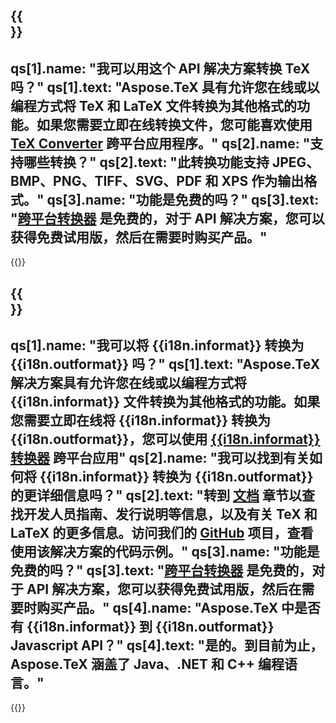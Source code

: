 ﻿---
meta: true
translation: true
deploy: false
---

{{<section faq>}}
---
qs[1].name: "我可以用这个 API 解决方案转换 TeX 吗？"
qs[1].text: "Aspose.TeX 具有允许您在线或以编程方式将 TeX 和 LaTeX 文件转换为其他格式的功能。如果您需要立即在线转换文件，您可能喜欢使用 [TeX Converter](https://products.aspose.app/tex/conversion/) 跨平台应用程序。"
qs[2].name: "支持哪些转换？"
qs[2].text: "此转换功能支持 JPEG、BMP、PNG、TIFF、SVG、PDF 和 XPS 作为输出格式。"
qs[3].name: "功能是免费的吗？"
qs[3].text: "[跨平台转换器](https://products.aspose.app/tex/conversion) 是免费的，对于 API 解决方案，您可以获得免费试用版，然后在需要时购买产品。"
---

{{<import path="/meta/schemas.md" section="faq">}} 

{{<section faqchild>}}
---
qs[1].name: "我可以将 {{i18n.informat}} 转换为 {{i18n.outformat}} 吗？"
qs[1].text: "Aspose.TeX 解决方案具有允许您在线或以编程方式将 {{i18n.informat}} 文件转换为其他格式的功能。如果您需要立即在线将 {{i18n.informat}} 转换为 {{i18n.outformat}}，您可以使用 [{{i18n.informat}} 转换器](https://products.aspose.app/tex/转换/{{i18n.informatlower}}) 跨平台应用"
qs[2].name: "我可以找到有关如何将 {{i18n.informat}} 转换为 {{i18n.outformat}} 的更详细信息吗？"
qs[2].text: "转到 [文档](https://docs.aspose.com/tex/) 章节以查找开发人员指南、发行说明等信息，以及有关 TeX 和 LaTeX 的更多信息。访问我们的 [GitHub](https://github.com/aspose-tex) 项目，查看使用该解决方案的代码示例。"
qs[3].name: "功能是免费的吗？"
qs[3].text: "[跨平台转换器](https://products.aspose.app/tex/conversion) 是免费的，对于 API 解决方案，您可以获得免费试用版，然后在需要时购买产品。"
qs[4].name: "Aspose.TeX 中是否有 {{i18n.informat}} 到 {{i18n.outformat}} Javascript API？"
qs[4].text: "是的。到目前为止，Aspose.TeX 涵盖了 Java、.NET 和 C++ 编程语言。"
---

{{<import path="/meta/schemas.md" section="faq">}} 